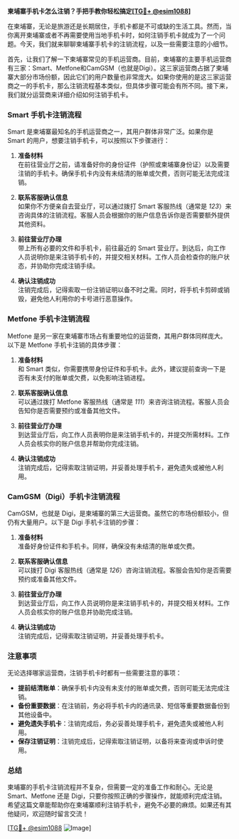 **柬埔寨手机卡怎么注销？手把手教你轻松搞定[[TG💪+ @esim1088](https://t.me/s/esim1088)]**

在柬埔寨，无论是旅游还是长期居住，手机卡都是不可或缺的生活工具。然而，当你离开柬埔寨或者不再需要使用当地手机卡时，如何注销手机卡就成为了一个问题。今天，我们就来聊聊柬埔寨手机卡的注销流程，以及一些需要注意的小细节。

首先，让我们了解一下柬埔寨常见的手机运营商。目前，柬埔寨的主要手机运营商有三家：Smart、Metfone和CamGSM（也就是Digi）。这三家运营商占据了柬埔寨大部分市场份额，因此它们的用户数量也非常庞大。如果你使用的是这三家运营商之一的手机卡，那么注销流程基本类似，但具体步骤可能会有所不同。接下来，我们就分运营商来详细介绍如何注销手机卡。

### Smart 手机卡注销流程

Smart 是柬埔寨最知名的手机运营商之一，其用户群体非常广泛。如果你是 Smart 的用户，想要注销手机卡，可以按照以下步骤进行：

1. **准备材料**  
   在前往营业厅之前，请准备好你的身份证件（护照或柬埔寨身份证）以及需要注销的手机卡。确保手机卡内没有未结清的账单或欠费，否则可能无法完成注销。

2. **联系客服确认信息**  
   如果你不方便亲自去营业厅，可以通过拨打 Smart 客服热线（通常是 *123*）来咨询具体的注销流程。客服人员会根据你的账户信息告诉你是否需要额外提供其他资料。

3. **前往营业厅办理**  
   带上所有必要的文件和手机卡，前往最近的 Smart 营业厅。到达后，向工作人员说明你是来注销手机卡的，并提交相关材料。工作人员会检查你的账户状态，并协助你完成注销手续。

4. **确认注销成功**  
   注销完成后，记得索取一份注销证明以备不时之需。同时，将手机卡剪碎或销毁，避免他人利用你的卡号进行恶意操作。

### Metfone 手机卡注销流程

Metfone 是另一家在柬埔寨市场占有重要地位的运营商，其用户群体同样庞大。以下是 Metfone 手机卡注销的具体步骤：

1. **准备材料**  
   和 Smart 类似，你需要携带身份证件和手机卡。此外，建议提前查询一下是否有未支付的账单或欠费，以免影响注销进程。

2. **联系客服确认信息**  
   可以通过拨打 Metfone 客服热线（通常是 *111*）来咨询注销流程。客服人员会告知你是否需要预约或准备其他文件。

3. **前往营业厅办理**  
   到达营业厅后，向工作人员表明你是来注销手机卡的，并提交所需材料。工作人员会核实你的账户信息并帮助你完成注销。

4. **确认注销成功**  
   注销完成后，记得索取注销证明，并妥善处理手机卡，避免遗失或被他人利用。

### CamGSM（Digi）手机卡注销流程

CamGSM，也就是 Digi，是柬埔寨的第三大运营商。虽然它的市场份额较小，但仍有大量用户。以下是 Digi 手机卡注销的步骤：

1. **准备材料**  
   准备好身份证件和手机卡。同样，确保没有未结清的账单或欠费。

2. **联系客服确认信息**  
   可以拨打 Digi 客服热线（通常是 *126*）咨询注销流程。客服会告知你是否需要预约或准备其他文件。

3. **前往营业厅办理**  
   到达营业厅后，向工作人员说明你是来注销手机卡的，并提交相关材料。工作人员会核实你的账户信息并协助完成注销。

4. **确认注销成功**  
   注销完成后，记得索取注销证明，并妥善处理手机卡。

### 注意事项

无论选择哪家运营商，注销手机卡时都有一些需要注意的事项：

- **提前结清账单**：确保手机卡内没有未支付的账单或欠费，否则可能无法完成注销。
- **备份重要数据**：在注销前，务必将手机卡内的通讯录、短信等重要数据备份到其他设备中。
- **避免遗失手机卡**：注销完成后，务必妥善处理手机卡，避免遗失或被他人利用。
- **保存注销证明**：注销完成后，记得索取注销证明，以备将来查询或申诉时使用。

### 总结

柬埔寨的手机卡注销流程并不复杂，但需要一定的准备工作和耐心。无论是 Smart、Metfone 还是 Digi，只要你按照正确的步骤操作，就能顺利完成注销。希望这篇文章能帮助你在柬埔寨顺利注销手机卡，避免不必要的麻烦。如果还有其他疑问，欢迎随时留言交流！

[[TG💪+ @esim1088](https://t.me/s/esim1088) ![Image](https://i.postimg.cc/4NQfJmqS/Snipaste-2025-05-13-00-14-12.png)]
